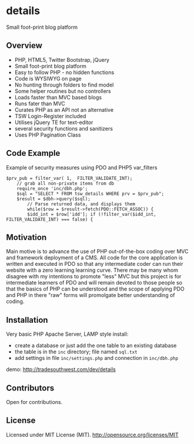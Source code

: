 # details
Small foot-print blog platform
## Overview
* PHP, HTML5, Twitter Bootstrap, jQuery
* Small foot-print blog platform
* Easy to follow PHP - no hidden functions 
* Code is WYSIWYG on page
* No hunting through folders to find model
* Some helper routines but no controllers
* Loads faster than MVC based blogs
* Runs fater than MVC
* Curates PHP as an API not an alternative 
* TSW Login-Register included
* Utilises jQuery TE for text-editor 
* several security functions and sanitizers
* Uses PHP Pagination Class


## Code Example
Example of security measures using PDO and PHP5 var_filters
```
$prv_pub = filter_var( 1,  FILTER_VALIDATE_INT);
    // grab all non-private items from db
    require_once 'inc/dbh.php';
    $sql = "SELECT * FROM tsw_details WHERE prv = $prv_pub";
    $result = $dbh->query($sql);
        // Parse returned data, and displays them
        while($row = $result->fetch(PDO::FETCH_ASSOC)) {
        $idd_int = $row['idd']; if (!filter_var($idd_int, FILTER_VALIDATE_INT) === false) { 

```

## Motivation
Main motive is to advance the use of PHP out-of-the-box coding over MVC and framework deployment of a CMS. All code for the core application is written and executed in PDO so that any intermediate coder can run their website with a zero learning learning curve. There may be many whom disagree with my intentions to promote "less" MVC but this project is for intermediate learners of PDO and will remain devoted to those people so that the basics of PHP can be understood and the scope of applying PDO and PHP in there "raw" forms will promolgate better understanding of coding.  

## Installation
Very basic PHP Apache Server, LAMP style install:
* create a database or just add the one table to an existing database
* the table is in the `inc` directory; file named `sql.txt`
* add settings in file `inc/settings.php` and connection in `inc/dbh.php`

demo: http://tradesouthwest.com/dev/details

## Contributors
Open for contributions. 

## License
Licensed under MIT License (MIT). 
http://opensource.org/licenses/MIT
